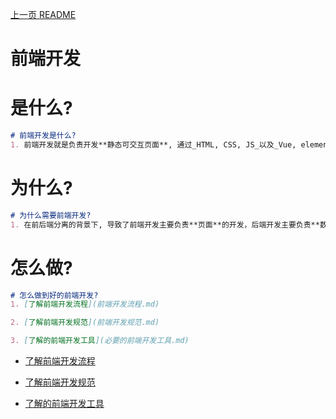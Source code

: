 [上一页 README](README.md)

# 前端开发

# 是什么?
  ``` md
  # 前端开发是什么?
  1. 前端开发就是负责开发**静态可交互页面**, 通过_HTML, CSS, JS_以及_Vue, elementUI, VSCode_等**前端开发工具**去开发**静态可交互页面和动态可交互页面**.
  ```

# 为什么?
  ``` md
  # 为什么需要前端开发?
  1. 在前后端分离的背景下, 导致了前端开发主要负责**页面**的开发，后端开发主要负责**数据**开发.
  ```

# 怎么做?
  ``` md
  # 怎么做到好的前端开发?
  1. [了解前端开发流程](前端开发流程.md)

  2. [了解前端开发规范](前端开发规范.md)

  3. [了解的前端开发工具](必要的前端开发工具.md)

  ```
-  [了解前端开发流程](前端开发流程.md)

-  [了解前端开发规范](前端开发规范.md)

-  [了解的前端开发工具](前端开发工具.md)
